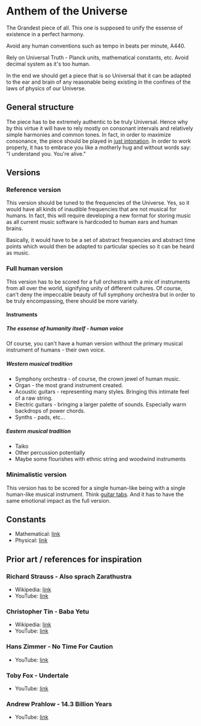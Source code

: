 # Anthem of the Universe

The Grandest piece of all. This one is supposed to unify the essense of existence in a perfect harmony.

Avoid any human conventions such as tempo in beats per minute, A440.

Rely on Universal Truth - Planck units, mathematical constants, etc. Avoid decimal system as it's too human.

In the end we should get a piece that is so Universal that it can be adapted to the ear and brain of any reasonable being existing in the confines of the laws of physics of our Universe.

## General structure

The piece has to be extremely authentic to be truly Universal. Hence why by this virtue it will have to rely mostly on consonant intervals and relatively simple harmonies and common tones. In fact, in order to maximize consonance, the piece should be played in [just intonation](https://en.wikipedia.org/wiki/Just_intonation). In order to work properly, it has to embrace you like a motherly hug and without words say: "I understand you. You're alive."

## Versions

### Reference version

This version should be tuned to the frequencies of the Universe. Yes, so it would have all kinds of inaudible frequencies that are not musical for humans. In fact, this will require developing a new format for storing music as all current music software is hardcoded to human ears and human brains.

Basically, it would have to be a set of abstract frequencies and abstract time points which would then be adapted to particular species so it can be heard as music.

### Full human version

This version has to be scored for a full orchestra with a mix of instruments from all over the world, signifying unity of different cultures. Of course, can't deny the impeccable beauty of full symphony orchestra but in order to be truly encompassing, there should be more variety.

#### Instruments

##### The essense of humanity itself - human voice

Of course, you can't have a human version without the primary musical instrument of humans - their own voice.

##### Western musical tradition

* Symphony orchestra - of course, the crown jewel of human music.
* Organ - the most grand instrument created.
* Acoustic guitars - representing many styles. Bringing this intimate feel of a raw string.
* Electric guitars - bringing a larger palette of sounds. Especially warm backdrops of power chords.
* Synths - pads, etc...

##### Eastern musical tradition

* Taiko
* Other percussion potentially
* Maybe some flourishes with ethnic string and woodwind instruments

### Minimalistic version

This version has to be scored for a single human-like being with a single human-like musical instrument. Think [guitar tabs](https://en.wikipedia.org/wiki/Tablature). And it has to have the same emotional impact as the full version.

## Constants

* Mathematical: [link](https://en.wikipedia.org/wiki/List_of_mathematical_constants)
* Physical: [link](https://en.wikipedia.org/wiki/List_of_physical_constants)

## Prior art / references for inspiration

### Richard Strauss - Also sprach Zarathustra

* Wikipedia: [link](https://en.wikipedia.org/wiki/Also_sprach_Zarathustra)
* YouTube: [link](https://www.youtube.com/watch?v=GfwAPg4rQQE)

### Christopher Tin - Baba Yetu

* Wikipedia: [link](https://en.wikipedia.org/wiki/Baba_Yetu)
* YouTube: [link](https://www.youtube.com/watch?v=IJiHDmyhE1A)


### Hans Zimmer - No Time For Caution

* YouTube: [link](https://www.youtube.com/watch?v=kpK4cDk2bRs)

### Toby Fox - Undertale

* YouTube: [link](https://www.youtube.com/watch?v=EBhFHJMVfiI)

### Andrew Prahlow - 14.3 Billion Years

* YouTube: [link](https://www.youtube.com/watch?v=K1R9NA-cseY)
